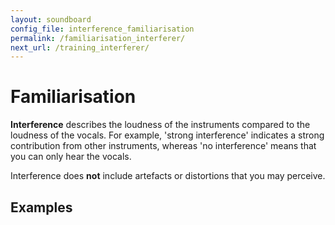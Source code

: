 ```yaml
---
layout: soundboard
config_file: interference_familiarisation
permalink: /familiarisation_interferer/ 
next_url: /training_interferer/
---
```


# Familiarisation

**Interference** describes the loudness of the instruments compared to the
loudness of the vocals. For example, 'strong interference' indicates a strong
contribution from other instruments, whereas 'no interference' means that you
can only hear the vocals.

Interference does **not** include artefacts or distortions that you may perceive.

## Examples
